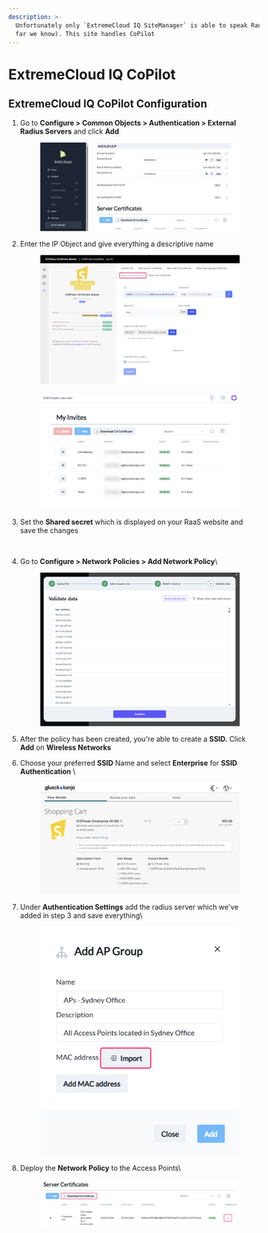```yaml
---
description: >-
  Unfortunately only `ExtremeCloud IQ SiteManager` is able to speak RadSec(as
  far we know). This site handles CoPilot
---
```


# ExtremeCloud IQ CoPilot

## ExtremeCloud IQ CoPilot Configuration

1.  Go to **Configure > Common Objects > Authentication > External Radius Servers** and click **Add**&#x20;

    <figure><img src="../../../.gitbook/assets/image (39).png" alt=""><figcaption></figcaption></figure>
2.  &#x20;Enter the IP Object and give everything a descriptive name

    <figure><img src="../../../.gitbook/assets/image (21).png" alt=""><figcaption></figcaption></figure>



    <figure><img src="../../../.gitbook/assets/image (38).png" alt=""><figcaption></figcaption></figure>
3. Set the **Shared secret** which is displayed on your RaaS website and save the changes

<figure><img src="../../../.gitbook/assets/image (14) (2).png" alt=""><figcaption></figcaption></figure>

4.  Go to **Configure > Network Policies > Add Network Policy**\


    <figure><img src="../../../.gitbook/assets/image (34).png" alt=""><figcaption></figcaption></figure>
5. After the policy has been created, you're able to create a **SSID.** Click **Add** on **Wireless Networks**
6.  Choose your preferred **SSID** Name and select **Enterprise** for **SSID Authentication** \


    <figure><img src="../../../.gitbook/assets/image (42).png" alt=""><figcaption></figcaption></figure>
7.  Under **Authentication Settings** add the radius server which we've added in step 3 and save everything\


    <figure><img src="../../../.gitbook/assets/image (33).png" alt=""><figcaption></figcaption></figure>
8.  Deploy the **Network Policy** to the Access Points\


    <figure><img src="../../../.gitbook/assets/image (41).png" alt=""><figcaption></figcaption></figure>



